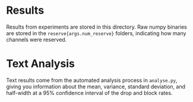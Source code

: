 # Results
Results from experiments are stored in this directory. Raw numpy binaries are stored in the `reserve{args.num_reserve}` folders, indicating how many channels were reserved. 

# Text Analysis
Text results come from the automated analysis process in `analyse.py`, giving you information about the mean, variance, standard deviation, and half-width at a 95% confidence interval of the drop and block rates.
